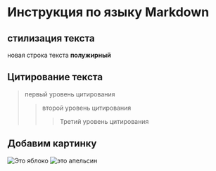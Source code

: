 # Инструкция по языку Markdown

## стилизация текста 

новая строка текста 
**полужирный**


## Цитирование текста
>первый уровень цитирования
>>второй уровень цитирования
>>>Третий уровень цитирования 

## Добавим картинку 
![Это яблоко](yabloko.jpg)
![это апельсин](sdfasf.jpg)
